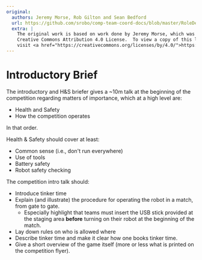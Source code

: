 ```yaml
---
original:
  authors: Jeremy Morse, Rob Gilton and Sean Bedford
  url: https://github.com/srobo/comp-team-coord-docs/blob/master/RoleDescriptions/intro-briefer.md
  extra: |
    The original work is based on work done by Jeremy Morse, which was under the
    Creative Commons Attribution 4.0 License.  To view a copy of this license,
    visit <a href="https://creativecommons.org/licenses/by/4.0/">https://creativecommons.org/licenses/by/4.0/</a>.
---
```


# Introductory Brief

The introductory and H&S briefer gives a ~10m talk at the beginning of the
competition regarding matters of importance, which at a high level are:

* Health and Safety
* How the competition operates

In that order.

Health & Safety should cover at least:

* Common sense (i.e., don't run everywhere)
* Use of tools
* Battery safety
* Robot safety checking

The competition intro talk should:

* Introduce tinker time
* Explain (and illustrate) the procedure for operating the robot in a match,
   from gate to gate.
   * Especially highlight that teams must insert the USB stick provided at the staging area  **before** turning on their robot at the beginning of the match.
* Lay down rules on who is allowed where
* Describe tinker time and make it clear how one books tinker time.
* Give a short overview of the game itself (more or less what is printed on the competition flyer).
